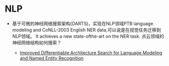 

# NLP

- 基于可微的神经网络搜索架构(DARTS)，实现在NLP领域PTB language modeling and CoNLL-2003 English NER data,可以说是在视觉任务迁移到NLP领域。 It achieves a new state-ofthe-art on the NER task.
点云领域的神经网络结构如何搜索？

  - [Improved Differentiable Architecture Search for Language Modeling and Named Entity Recognition](https://www.aclweb.org/anthology/D19-1367.pdf)